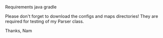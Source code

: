 Requirements
java
gradle

Please don't forget to download the configs and maps directories!
They are required for testing of my Parser class.

Thanks,
Nam
